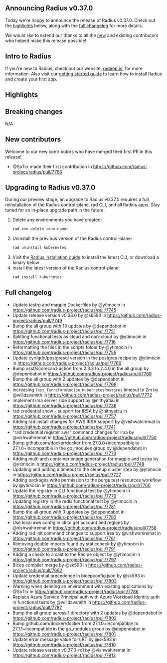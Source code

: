 ## Announcing Radius v0.37.0

Today we're happy to announce the release of Radius v0.37.0. Check out the [highlights](#highlights) below, along with the [full changelog](#full-changelog) for more details.

We would like to extend our thanks to all the [new](#new-contributors) and existing contributors who helped make this release possible!

## Intro to Radius

If you're new to Radius, check out our website, [radapp.io](https://radapp.io), for more information. Also visit our [getting started guide](https://docs.radapp.io/getting-started/) to learn how to install Radius and create your first app.

## Highlights

## Breaking changes

N/A

## New contributors

Welcome to our new contributors who have merged their first PR in this release!

* @SoTrx made their first contribution in https://github.com/radius-project/radius/pull/7786

## Upgrading to Radius v0.37.0

During our preview stage, an upgrade to Radius v0.37.0 requires a full reinstallation of the Radius control-plane, rad CLI, and all Radius apps. Stay tuned for an in-place upgrade path in the future.

1. Delete any environments you have created:
   ```bash
   rad env delete <env-name>
   ```
1. Uninstall the previous version of the Radius control-plane:
   ```bash
   rad uninstall kubernetes
   ```
1. Visit the [Radius installation guide](https://docs.radapp.io/getting-started/install/) to install the latest CLI, or download a binary below
1. Install the latest version of the Radius control-plane:
   ```bash
   rad install kubernetes
   ```

## Full changelog

* Update testrp and magpie Dockerfiles by @ytimocin in https://github.com/radius-project/radius/pull/7745
* Update release version v0.36.0 by @sk593 in https://github.com/radius-project/radius/pull/7749
* Bump the all group with 13 updates by @dependabot in https://github.com/radius-project/radius/pull/7751
* Splitting functional tests as cloud and non-cloud by @ytimocin in https://github.com/radius-project/radius/pull/7716
* Reformatting the files in the scripts folder by @ytimocin in https://github.com/radius-project/radius/pull/7755
* Update cyrilgdn/postgresql version in the postgres recipe by @ytimocin in https://github.com/radius-project/radius/pull/7766
* Bump ossf/scorecard-action from 2.3.3 to 2.4.0 in the all group by @dependabot in https://github.com/radius-project/radius/pull/7769
* Bump the all group with 2 updates by @dependabot in https://github.com/radius-project/radius/pull/7768
* Increasing `Test_TerraformRecipe_KubernetesPostgres` timeout to 2m by @willdavsmith in https://github.com/radius-project/radius/pull/7772
* implement irsa server side support by @nithyatsu in https://github.com/radius-project/radius/pull/7738
* rad credential show - support for IRSA by @nithyatsu in https://github.com/radius-project/radius/pull/7757
* Adding rad install changes for AWS IRSA support by @vishwahiremat in https://github.com/radius-project/radius/pull/7741
* "rad credential register aws" command changes for irsa by @vishwahiremat in https://github.com/radius-project/radius/pull/7750
* Bump github.com/docker/docker from 27.0.0+incompatible to 27.1.0+incompatible in the go_modules group by @dependabot in https://github.com/radius-project/radius/pull/7773
* Adding multi arch container image generation for magpie and testrp by @ytimocin in https://github.com/radius-project/radius/pull/7748
* Updating and adding a timeout to the cleanup cluster step by @ytimocin in https://github.com/radius-project/radius/pull/7727
* Adding packages:write permission to the purge test resources workflow by @ytimocin in https://github.com/radius-project/radius/pull/7760
* Update the registry in CLI functional test by @ytimocin in https://github.com/radius-project/radius/pull/7779
* Updating registry in the redis functional test by @ytimocin in https://github.com/radius-project/radius/pull/7781
* Bump the all group with 3 updates by @dependabot in https://github.com/radius-project/radius/pull/7783
* Use local aws config in cli to get account and regions by @vishwahiremat in https://github.com/radius-project/radius/pull/7758
* Adding rad init command changes to support irsa by @vishwahiremat in https://github.com/radius-project/radius/pull/7761
* Removing double imports found by staticcheck by @ytimocin in https://github.com/radius-project/radius/pull/7791
* Adding a check to a cast to the Recipe object by @ytimocin in https://github.com/radius-project/radius/pull/7797
* Bicep compiler merge by @sk593 in https://github.com/radius-project/radius/pull/7662
* Update credential precedence in bicepconfig.json by @sk593 in https://github.com/radius-project/radius/pull/7803
* Warning when deleting an environment with existing applications by @SoTrx in https://github.com/radius-project/radius/pull/7786
* Replace Azure Service Principal auth with Azure Workload Identity auth in functional tests by @willdavsmith in https://github.com/radius-project/radius/pull/7787
* Bump the all group across 1 directory with 2 updates by @dependabot in https://github.com/radius-project/radius/pull/7802
* Bump github.com/docker/docker from 27.1.0+incompatible to 27.1.1+incompatible in the go_modules group by @dependabot in https://github.com/radius-project/radius/pull/7801
* Update error message value for LRT by @sk593 in https://github.com/radius-project/radius/pull/7810
* Update release version v0.37.0-rc1 by @vishwahiremat in https://github.com/radius-project/radius/pull/7813